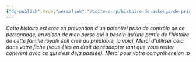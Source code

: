 ```yaml
---
{"dg-publish":true,"permalink":"/boite-a-rp/histoire-de-askengarde-prinston/","tags":["Personnages","GR-FT-Askengarde"]}
---
```


_Cette histoire est crée en prévention d'un potentiel prise de contrôle de ce personnage, en raison de mon perso qui à besoin qu'une partie de l'histoire de cette famille royale soit crée au préalable, la voici. Merci d'utiliser cela dans votre fiche (vous êtes en droit de réadapter tant que vous rester cohérent avec ce qui s'est déjà passée). Merci pour votre compréhension :p_